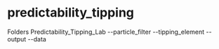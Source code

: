 # predictability_tipping
Folders
Predictability_Tipping_Lab
--particle_filter
--tipping_element
--output
--data
